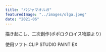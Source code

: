 ```yaml
---
title: "パジャマオルガ"
featuredImage: "../images/olga.jpeg"
date: "2021-06"
---
```


描き起こし、二次創作(ポポロクロイス物語より)

使用ソフト:CLIP STUDIO PAINT EX
